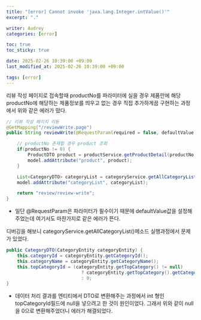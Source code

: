 ```yaml
---
title: "[error] Cannot invoke 'java.lang.Integer.intValue()'"
excerpt: "."

writer: Audrey
categories: [error]

toc: true
toc_sticky: true

date: 2025-02-26 10:39:00 +09:00
last_modified_at: 2025-02-26 10:39:00 +09:00

tags: [error]
---
```


리뷰 작성 페이지로 접속할때 productNo를 파라미터에 실을 경우 제품란에 해당 productNo에 해당하는 제품정보를 띄우고 없는 경우 직접 추가하게끔 구현하는 과정에서 위와 같은 에러가 떴다.

```java
// 리뷰 작성 페이지 이동
@GetMapping("/reviewWrite.page")
public String reviewWrite(@RequestParam(required = false, defaultValue = "0") int productNo, Model model) {

    // productNo 존재할 경우 product 조회
    if(productNo != 0) {
        ProductDTO product = productService.getProductDetail(productNo);
        model.addAttribute("product", product);
    }

    List<CategoryDTO> categoryList = categoryService.getAllCategoryList();
    model.addAttribute("categoryList", categoryList);

    return "review/review-write";
}
```

- 일단 @RequestParam은 파라미터가 필수이기 때문에 defaultValue값을 설정해주었는데 여기서도 마찬가지로 같은 에러가 뜬다.

디버깅을 해보니 categoryService.getAllCategoryList()메소드 실행과정에서 문제가 있었다.

```java
public CategoryDTO(CategoryEntity categoryEntity) {
    this.categoryId = categoryEntity.getCategoryId();
    this.categoryName = categoryEntity.getCategoryName();
    this.topCategoryId = (categoryEntity.getTopCategory() != null)
                            ? categoryEntity.getTopCategory().getCategoryId()
                            : 0;
}
```

- 데이터 처리 결과를 엔티티에서 DTO로 변환해주는 과정에서 int 형인 topCategoryId필드에 null을 넣으려고 한 것이 원인이었다. 그래서 위와 같이 null을 0으로 변환해주었더니 에러가 해결되었다.

